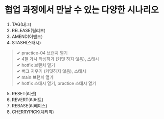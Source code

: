 # 협업 과정에서 만날 수 있는 다양한 시나리오

1. TAG(태그)
2. RELEASE(릴리즈)
3. AMEND(어맨드)
4. STASH(스태시)

> ✔ practice-04 브랜치 열기  
> ✔ 4절 가사 작성하기 (커밋 하지 않음), 스태시  
> ✔ hotfix 브랜치 열기  
> ✔ 버그 지우기 (커밋하지 않음), 스태시  
> ✔ main 브랜치 열기  
> ✔ hotfix 스태시 열기, practice 스태시 열기  

5. RESET(리셋)
6. REVERT(리버트)
7. REBASE(리베이스)
8. CHERRYPICK(체리픽)